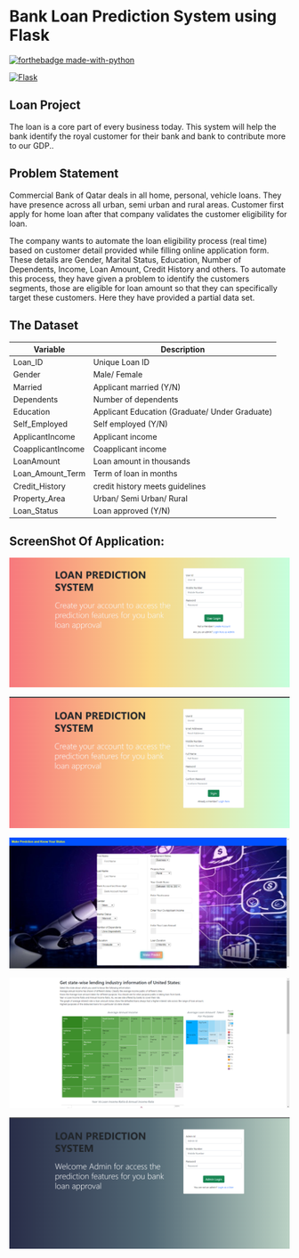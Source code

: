 #  **Bank Loan Prediction System using Flask**

[![forthebadge made-with-python](http://ForTheBadge.com/images/badges/made-with-python.svg)](https://www.python.org/)                 
   
[![Flask](https://img.shields.io/badge/flask-v1.1.1-blue)](https://flask.palletsprojects.com/en/2.0.x/)   



## **Loan Project**
The loan is a core part of every business today. This system will help the bank identify the royal customer for their bank and bank to contribute more to our GDP..

## **Problem Statement**

Commercial Bank of Qatar deals in all home, personal, vehicle loans. They have presence across all urban, semi urban and rural areas. Customer first apply for home loan after that company validates the customer eligibility for loan.

The company wants to automate the loan eligibility process (real time) based on customer detail provided while filling online application form. These details are Gender, Marital Status, Education, Number of Dependents, Income, Loan Amount, Credit History and others. To automate this process, they have given a problem to identify the customers segments, those are eligible for loan amount so that they can specifically target these customers. Here they have provided a partial data set.

## **The Dataset**

Variable | Description
----------|--------------
Loan_ID | Unique Loan ID
Gender | Male/ Female
Married | Applicant married (Y/N)
Dependents | Number of dependents
Education | Applicant Education (Graduate/ Under Graduate)
Self_Employed | Self employed (Y/N)
ApplicantIncome | Applicant income
CoapplicantIncome | Coapplicant income
LoanAmount | Loan amount in thousands
Loan_Amount_Term | Term of loan in months
Credit_History | credit history meets guidelines
Property_Area | Urban/ Semi Urban/ Rural
Loan_Status | Loan approved (Y/N)


## ScreenShot Of Application:
![App Screenshot](https://github.com/kz2511/Loan-Predction-System/blob/master/SS%20of%20Application/login%20.png)


![App Screenshot](https://github.com/kz2511/Loan-Predction-System/blob/master/SS%20of%20Application/singin%20%20.png)


![App Screenshot](https://github.com/kz2511/Loan-Predction-System/blob/master/SS%20of%20Application/predction%20screen%20.png)


![App Screenshot](https://github.com/kz2511/Loan-Predction-System/blob/master/SS%20of%20Application/visulazation%20.png)


![App Screenshot](https://github.com/kz2511/Loan-Predction-System/blob/master/SS%20of%20Application/adminlogin%20.png)
